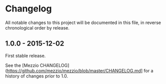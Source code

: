 # Changelog

All notable changes to this project will be documented in this file, in reverse chronological order by release.

## 1.0.0 - 2015-12-02

First stable release.

See the [Mezzio CHANGELOG](https://github.com/mezzio/mezzio/blob/master/CHANGELOG.md]
for a history of changes prior to 1.0.

